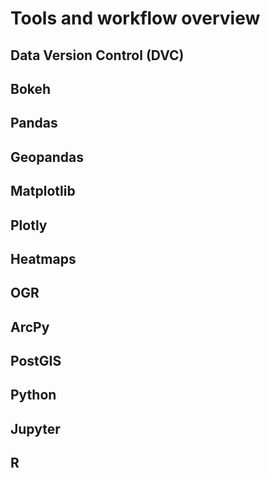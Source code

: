 # Tools and workflow overview







## Data Version Control (DVC)

## Bokeh

## Pandas

## Geopandas

## Matplotlib

## Plotly

## Heatmaps

## OGR

## ArcPy

## PostGIS

## Python

## Jupyter

## R


